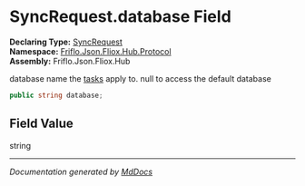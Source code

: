 ﻿<!--  
  <auto-generated>   
    The contents of this file were generated by a tool.  
    Changes to this file may be list if the file is regenerated  
  </auto-generated>   
-->

# SyncRequest.database Field

**Declaring Type:** [SyncRequest](../index.md)  
**Namespace:** [Friflo.Json.Fliox.Hub.Protocol](../../index.md)  
**Assembly:** Friflo.Json.Fliox.Hub

database name the [tasks](tasks.md) apply to. null to access the default database

```csharp
public string database;
```

## Field Value

string

___

*Documentation generated by [MdDocs](https://github.com/ap0llo/mddocs)*
